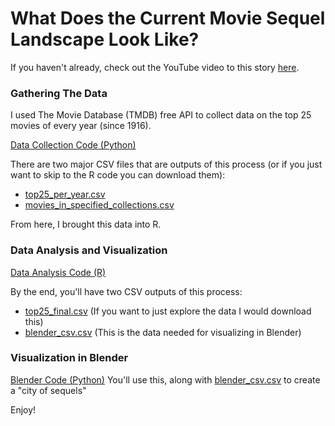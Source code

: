 # What Does the Current Movie Sequel Landscape Look Like?
If you haven't already, check out the YouTube video to this story [here](https://youtu.be/RzOZ_-lTkhA).

### Gathering The Data 
I used The Movie Database (TMDB) free API to collect data on the top 25 movies of every year (since 1916). 

[Data Collection Code (Python)](TMDB_data_collection.ipynb)

There are two major CSV files that are outputs of this process (or if you just want to skip to the R code you can download them):
* [top25_per_year.csv](top25_per_year.csv)
* [movies_in_specified_collections.csv](movies_in_specified_collections.csv)

From here, I brought this data into R. 

### Data Analysis and Visualization
[Data Analysis Code (R)](movie_sequels.Rmd)

By the end, you'll have two CSV outputs of this process:
* [top25_final.csv](top25_final.csv) (If you want to just explore the data I would download this)
* [blender_csv.csv](blender_csv.csv) (This is the data needed for visualizing in Blender)

### Visualization in Blender
[Blender Code (Python)](blender_code)
You'll use this, along with [blender_csv.csv](blender_csv.csv) to create a "city of sequels"

Enjoy!
